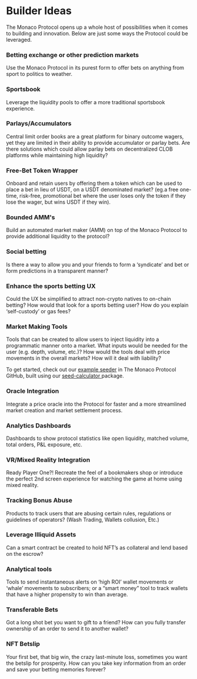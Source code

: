 # Builder Ideas

The Monaco Protocol opens up a whole host of possibilities when it comes to building and innovation. Below are just some ways the Protocol could be leveraged.

### Betting exchange or other prediction markets

Use the Monaco Protocol in its purest form to offer bets on anything from sport to politics to weather.&#x20;

### Sportsbook

Leverage the liquidity pools to offer a more traditional sportsbook experience.

### Parlays/Accumulators

Central limit order books are a great platform for binary outcome wagers, yet they are limited in their ability to provide accumulator or parlay bets. Are there solutions which could allow parlay bets on decentralized CLOB platforms while maintaining high liquidity?&#x20;

### Free-Bet Token Wrapper

Onboard and retain users by offering them a token which can be used to place a bet in lieu of USDT, on a USDT denominated market? (eg.a free one-time, risk-free, promotional bet where the user loses only the token if they lose the wager, but wins USDT if they win).&#x20;

### Bounded AMM's

Build an automated market maker (AMM) on top of the Monaco Protocol to provide additional liquidity to the protocol?

### Social betting

Is there a way to allow you and your friends to form a ‘syndicate’ and bet or form predictions in a transparent manner?

### Enhance the sports betting UX

Could the UX be simplified to attract non-crypto natives to on-chain betting? How would that look for a sports betting user? How do you explain ‘self-custody’ or gas fees?&#x20;

### Market Making Tools

Tools that can be created to allow users to inject liquidity into a programmatic manner onto a market. What inputs would be needed for the user (e.g. depth, volume, etc.)? How would the tools deal with price movements in the overall markets? How will it deal with liability?&#x20;

To get started, check out our [example seeder](https://github.com/MonacoProtocol/seed-calculator) in The Monaco Protocol GitHub, built using our [seed-calculator ](https://github.com/MonacoProtocol/seed-calculator)package.

### Oracle Integration

Integrate a price oracle into the Protocol for faster and a more streamlined market creation and market settlement process.

### Analytics Dashboards

Dashboards to show protocol statistics like open liquidity, matched volume, total orders, P\&L exposure, etc.

### VR/Mixed Reality Integration

Ready Player One?! Recreate the feel of a bookmakers shop or introduce the perfect 2nd screen experience for watching the game at home using mixed reality.

### Tracking Bonus Abuse

Products to track users that are abusing certain rules, regulations or guidelines of operators? (Wash Trading, Wallets collusion, Etc.)

### Leverage Illiquid Assets

Can a smart contract be created to hold NFT’s as collateral and lend based on the escrow?&#x20;

### Analytical tools&#x20;

Tools to send instantaneous alerts on ‘high ROI’ wallet movements or ‘whale’ movements to subscribers; or a “smart money” tool to track wallets that have a higher propensity to win than average.

### Transferable Bets

Got a long shot bet you want to gift to a friend? How can you fully transfer ownership of an order to send it to another wallet?

### NFT Betslip

Your first bet, that big win, the crazy last-minute loss, sometimes you want the betslip for prosperity. How can you take key information from an order and save your betting memories forever?
